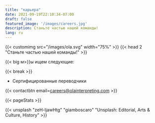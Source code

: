 ```yaml
---
title: "карьера"
date: 2021-09-19T22:10:34-07:00
draft: false
featured_image: '/images/careers.jpg'
description: Станьте частью нашей команды!
lang: ru
---
```


{{< customimg src="/images/ola.svg" width="75%" >}}
{{< head 2 "Станьте частью нашей команды!" >}}

{{< big м>}}ы ищем следующие:

{{< break >}}
- Сертифицированные переводчики

{{< contactbtn email=careers@olainterpreting.com >}}

{{< pageStats >}}

{{< unsplash "zeH-ljawHtg" "giamboscaro" "Unsplash: Editorial, Arts & Culture, History" >}}
